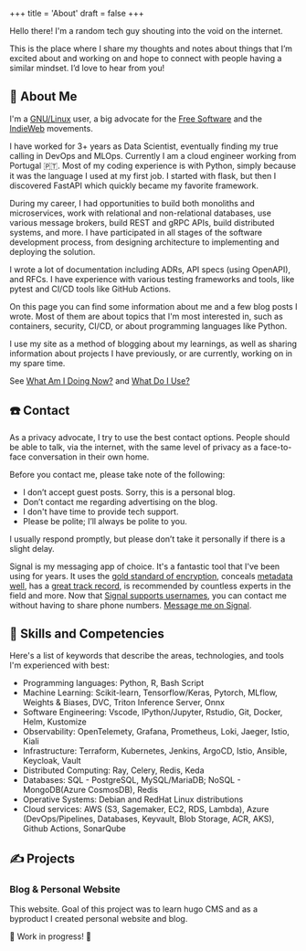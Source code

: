 +++
title = 'About'
draft = false
+++

Hello there! I'm a random tech guy shouting into the void on the internet.

This is the place where I share my thoughts and notes about things that
I’m excited about and working on and hope to connect with people having
a similar mindset. I’d love to hear from you!

## 👋 About Me

I'm a [GNU/Linux](https://www.gnu.org/) user, a big advocate for the [Free Software](https://www.fsf.org/)
and the [IndieWeb](https://indieweb.org/) movements.

I have worked for 3+ years as Data Scientist, eventually finding my true calling in DevOps and MLOps.
Currently I am a cloud engineer working from Portugal 🇵🇹. Most of my coding experience is with
Python, simply because it was the language I used at my first job. I started with flask, but then
I discovered FastAPI which quickly became my favorite framework.

During my career, I had opportunities to build both monoliths and microservices, work with relational and
non-relational databases, use various message brokers, build REST and gRPC APIs, build distributed systems,
and more. I have participated in all stages of the software development process, from designing architecture
to implementing and deploying the solution. 

I wrote a lot of documentation including ADRs, API specs (using OpenAPI), and RFCs. 
I have experience with various testing frameworks and tools, like pytest and CI/CD tools like GitHub Actions.

On this page you can find some information about me and a few blog posts I wrote. Most of them are about
topics that I'm most interested in, such as containers, security, CI/CD, or about programming languages like Python.

I use my site as a method of blogging about my learnings, as well as sharing information about projects 
I have previously, or are currently, working on in my spare time.

See [What Am I Doing Now?](https://thatmlopsguy.github.io/now/) and [What Do I Use?](https://thatmlopsguy.github.io/uses)

## ☎️ Contact

As a privacy advocate, I try to use the best contact options. People should be able to talk, via the internet, 
with the same level of privacy as a face-to-face conversation in their own home.

Before you contact me, please take note of the following:

- I don’t accept guest posts. Sorry, this is a personal blog.
- Don’t contact me regarding advertising on the blog.
- I don't have time to provide tech support.
- Please be polite; I’ll always be polite to you.

I usually respond promptly, but please don’t take it personally if there is a slight delay.

Signal is my messaging app of choice. It's a fantastic tool that I've been using for years.
It uses the [gold standard of encryption](https://www.signal.org/docs/), 
conceals [metadata well](https://signal.org/blog/sealed-sender/), has a
[great track record](https://signal.org/bigbrother/eastern-virginia-grand-jury/),
is recommended by countless experts in the field and more.
Now that [Signal supports usernames](https://signal.org/blog/phone-number-privacy-usernames/), 
you can contact me without having to share phone numbers. 
[Message me on Signal](https://signal.me/#eu/IHK5fD01vqBFE2OQVsbWTNPeEXeDkRnkpVZgBFtisncFlfAPR_hCcqfWz6PqIG6C).

## 🔧 Skills and Competencies

Here's a list of keywords that describe the areas, technologies, and tools I'm experienced with best:

- Programming languages: Python, R, Bash Script
- Machine Learning: Scikit-learn, Tensorflow/Keras, Pytorch, MLflow, Weights & Biases, DVC, Triton Inference Server, Onnx
- Software Engineering: Vscode, IPython/Jupyter, Rstudio, Git, Docker, Helm, Kustomize
- Observability: OpenTelemety, Grafana, Prometheus, Loki, Jaeger, Istio, Kiali
- Infrastructure: Terraform, Kubernetes, Jenkins, ArgoCD, Istio, Ansible, Keycloak, Vault
- Distributed Computing: Ray, Celery, Redis, Keda
- Databases: SQL - PostgreSQL, MySQL/MariaDB; NoSQL - MongoDB(Azure CosmosDB), Redis
- Operative Systems: Debian and RedHat Linux distributions
- Cloud services: AWS (S3, Sagemaker, EC2, RDS, Lambda), Azure (DevOps/Pipelines, Databases, Keyvault, Blob Storage, ACR,
AKS), Github Actions, SonarQube

## ✍ Projects

### Blog & Personal Website

This website. Goal of this project was to learn hugo CMS and as a byproduct I created personal website and blog.

🚧 Work in progress! 🚧

<!-- 
### Blueprints for python based ML projects

I’m in no need for money, and I release my code and projects for free (as in freedom) because I want to contribute 
back to the environment that helped me succeed. If you really are inclined to support my projects, please consider
donating to the FSF or EFF.
 -->
